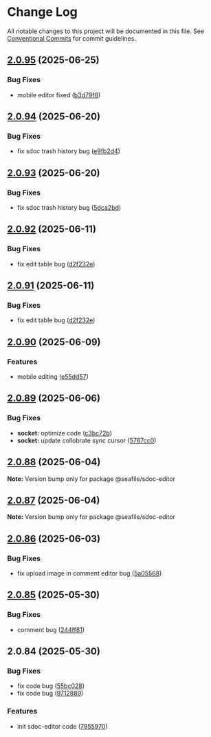 # Change Log

All notable changes to this project will be documented in this file.
See [Conventional Commits](https://conventionalcommits.org) for commit guidelines.

## [2.0.95](https://github.com/seafileltd/sea-sdoc-editor/compare/@seafile/sdoc-editor@2.0.94...@seafile/sdoc-editor@2.0.95) (2025-06-25)

### Bug Fixes

- mobile editor fixed ([b3d79f8](https://github.com/seafileltd/sea-sdoc-editor/commit/b3d79f8be6e06478333766eb594c69854a931869))

## [2.0.94](https://github.com/seafileltd/sea-sdoc-editor/compare/@seafile/sdoc-editor@2.0.93...@seafile/sdoc-editor@2.0.94) (2025-06-20)

### Bug Fixes

- fix sdoc trash history bug ([e9fb2d4](https://github.com/seafileltd/sea-sdoc-editor/commit/e9fb2d48e9c9869623a3f08f9984e5f282c51f93))

## [2.0.93](https://github.com/seafileltd/sea-sdoc-editor/compare/@seafile/sdoc-editor@2.0.92...@seafile/sdoc-editor@2.0.93) (2025-06-20)

### Bug Fixes

- fix sdoc trash history bug ([5dca2bd](https://github.com/seafileltd/sea-sdoc-editor/commit/5dca2bd531863cf16aa85702f9c7ae16106669f7))

## [2.0.92](https://github.com/seafileltd/sea-sdoc-editor/compare/@seafile/sdoc-editor@2.0.90...@seafile/sdoc-editor@2.0.92) (2025-06-11)

### Bug Fixes

- fix edit table bug ([d2f232e](https://github.com/seafileltd/sea-sdoc-editor/commit/d2f232e4770dd7a61f14035481da41bd08d55077))

## [2.0.91](https://github.com/seafileltd/sea-sdoc-editor/compare/@seafile/sdoc-editor@2.0.90...@seafile/sdoc-editor@2.0.91) (2025-06-11)

### Bug Fixes

- fix edit table bug ([d2f232e](https://github.com/seafileltd/sea-sdoc-editor/commit/d2f232e4770dd7a61f14035481da41bd08d55077))

## [2.0.90](https://github.com/seafileltd/sea-sdoc-editor/compare/@seafile/sdoc-editor@2.0.89...@seafile/sdoc-editor@2.0.90) (2025-06-09)

### Features

- mobile editing ([e55dd57](https://github.com/seafileltd/sea-sdoc-editor/commit/e55dd573f497fc5b8d7cbad695e7921514af7a7e))

## [2.0.89](https://github.com/seafileltd/sea-sdoc-editor/compare/@seafile/sdoc-editor@2.0.88...@seafile/sdoc-editor@2.0.89) (2025-06-06)

### Bug Fixes

- **socket:** optimize code ([c3bc72b](https://github.com/seafileltd/sea-sdoc-editor/commit/c3bc72bc89328dbf34c4a91980c1d2b67126e7fa))
- **socket:** update collobrate sync cursor ([5767cc0](https://github.com/seafileltd/sea-sdoc-editor/commit/5767cc07c1bc79d8f7958d43154209cab8e1097b))

## [2.0.88](https://github.com/seafileltd/sea-sdoc-editor/compare/@seafile/sdoc-editor@2.0.87...@seafile/sdoc-editor@2.0.88) (2025-06-04)

**Note:** Version bump only for package @seafile/sdoc-editor

## [2.0.87](https://github.com/seafileltd/sea-sdoc-editor/compare/@seafile/sdoc-editor@2.0.86...@seafile/sdoc-editor@2.0.87) (2025-06-04)

**Note:** Version bump only for package @seafile/sdoc-editor

## [2.0.86](https://github.com/seafileltd/sea-sdoc-editor/compare/@seafile/sdoc-editor@2.0.85...@seafile/sdoc-editor@2.0.86) (2025-06-03)

### Bug Fixes

- fix upload image in comment editor bug ([5a05568](https://github.com/seafileltd/sea-sdoc-editor/commit/5a055687458daf2e5660c050e2be06bc6a29c545))

## [2.0.85](https://github.com/seafileltd/sea-sdoc-editor/compare/@seafile/sdoc-editor@2.0.84...@seafile/sdoc-editor@2.0.85) (2025-05-30)

### Bug Fixes

- comment bug ([244ff81](https://github.com/seafileltd/sea-sdoc-editor/commit/244ff81220609c294e599171f8014c3ca600e447))

## 2.0.84 (2025-05-30)

### Bug Fixes

- fix code bug ([55bc028](https://github.com/seafileltd/sea-sdoc-editor/commit/55bc0289d07b38f36ed44119f9fe1c556503be02))
- fix code bug ([9712889](https://github.com/seafileltd/sea-sdoc-editor/commit/971288900d125e1bc831a60202c297b034ec2a5e))

### Features

- init sdoc-editor code ([7955970](https://github.com/seafileltd/sea-sdoc-editor/commit/79559701c83b488d584950c4b212f602e93260e3))
